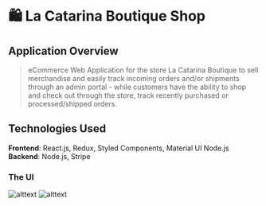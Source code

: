 # 🛍 La Catarina Boutique Shop 

## Application Overview
> eCommerce Web Application for the store La Catarina Boutique to sell merchandise and easily track incoming orders and/or shipments through an admin portal - while customers have the ability to shop and check out through the store, track recently purchased or processed/shipped orders. 

## Technologies Used
  **Frontend**: React.js, Redux, Styled Components, Material UI Node.js
  <br />
  **Backend**: Node.js, Stripe
### The UI

![alttext](https://imgur.com/mqguZmE.png)
![alttext](https://imgur.com/VKdz4FJ.png)



